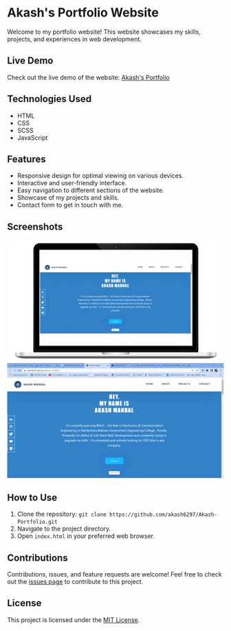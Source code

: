 # Akash's Portfolio Website

Welcome to my portfolio website! This website showcases my skills, projects, and experiences in web development.

## Live Demo

Check out the live demo of the website: [Akash's Portfolio](https://akash6297.github.io/Akash-Portfolio/)

## Technologies Used

- HTML
- CSS
- SCSS
- JavaScript

## Features

- Responsive design for optimal viewing on various devices.
- Interactive and user-friendly interface.
- Easy navigation to different sections of the website.
- Showcase of my projects and skills.
- Contact form to get in touch with me.

## Screenshots

![Screenshot 1](/assets/jpeg/Project_1.png)
![Screenshot 2](/assets/jpeg/screenshot1.png)

## How to Use

1. Clone the repository: `git clone https://github.com/akash6297/Akash-Portfolio.git`
2. Navigate to the project directory.
3. Open `index.html` in your preferred web browser.

## Contributions

Contributions, issues, and feature requests are welcome! Feel free to check out the [issues page](https://github.com/akash6297/Akash-Portfolio/issues) to contribute to this project.

## License

This project is licensed under the [MIT License](LICENSE).
